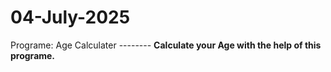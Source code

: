 # 04-July-2025
Programe: Age Calculater --------
<h>
<b>
Calculate your Age with the help of this programe.
